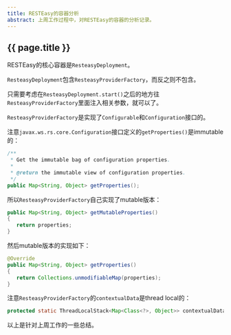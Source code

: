 ```yaml
---
title: RESTEasy的容器分析
abstract: 上周工作过程中，对RESTEasy的容器的分析记录。
---
```


## {{ page.title }}

RESTEasy的核心容器是`ResteasyDeployment`。

`ResteasyDeployment`包含`ResteasyProviderFactory`，而反之则不包含。

只需要考虑在`ResteasyDeployment.start()`之后的地方往`ResteasyProviderFactory`里面注入相关参数，就可以了。

`ResteasyProviderFactory`是实现了`Configurable`和`Configuration`接口的。

注意`javax.ws.rs.core.Configuration`接口定义的`getProperties()`是immutable的：

```java
/**
 * Get the immutable bag of configuration properties.
 *
 * @return the immutable view of configuration properties.
 */
public Map<String, Object> getProperties();
```

所以`ResteasyProviderFactory`自己实现了mutable版本：

```java
public Map<String, Object> getMutableProperties()
{
   return properties;
}
```

然后mutable版本的实现如下：

```java
@Override
public Map<String, Object> getProperties()
{
   return Collections.unmodifiableMap(properties);
}
```

注意`ResteasyProviderFactory`的`contextualData`是thread local的：

```java
protected static ThreadLocalStack<Map<Class<?>, Object>> contextualData = new ThreadLocalStack<Map<Class<?>, Object>>();
```

以上是针对上周工作的一些总结。
